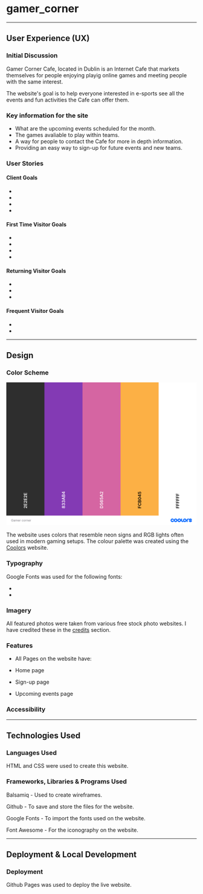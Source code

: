 # gamer_corner


- - -

## User Experience (UX)

### Initial Discussion

Gamer Corner Cafe, located in Dublin is an Internet Cafe that markets themselves for people enjoying playig online games and meeting people with the same interest. 

The website's goal is to help everyone interested in e-sports see all the events and fun activities the Cafe can offer them. 

### Key information for the site

* What are the upcoming events scheduled for the month.
* The games avaliable to play within teams.
* A way for people to contact the Cafe for more in depth information.
* Providing an easy way to sign-up for future events and new teams.

### User Stories

#### Client Goals

*
*
*
*

#### First Time Visitor Goals

*
*
*
*

#### Returning Visitor Goals

*
*
*

#### Frequent Visitor Goals

*
*

- - - 

## Design 

### Color Scheme

![Gamer Corner Website Color Palette](assets/images/readme-images/Gamer_corner.png)

The website uses colors that resemble neon signs and RGB lights often used in modern gaming setups. The colour palette was created using the [Coolors](https://coolors.co/) website.

### Typography 

Google Fonts was used for the following fonts: 

* 

* 

### Imagery 

All featured photos were taken from various free stock photo websites. I have credited these in the [credits](#Credits) section.

### Features

* All Pages on the website have:


* Home page 

* Sign-up page

* Upcoming events page


### Accessibility

- - - 

## Technologies Used

### Languages Used

HTML and CSS were used to create this website.

### Frameworks, Libraries & Programs Used

Balsamiq - Used to create wireframes.

Github - To save and store the files for the website.

Google Fonts - To import the fonts used on the website.

Font Awesome - For the iconography on the website.



- - -

## Deployment & Local Development

### Deployment

Github Pages was used to deploy the live website.
